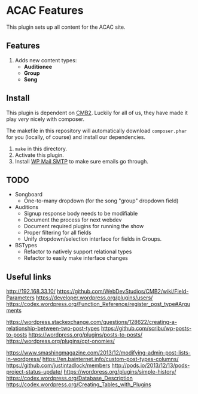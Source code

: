 # ACAC Features

This plugin sets up all content for the ACAC site.

## Features

1. Adds new content types:
	- **Auditionee**
	- **Group**
	- **Song**

## Install

This plugin is dependent on [CMB2](https://github.com/WebDevStudios/CMB2).
Luckily for all of us, they have made it play *very* nicely with composer.

The makefile in this repository will automatically download `composer.phar`
for you (locally, of course) and install our dependencies.

1. `make` in this directory.
2. Activate this plugin.
3. Install [WP Mail SMTP](https://wordpress.org/plugins/wp-mail-smtp/) to make sure emails go through.

## TODO

- Songboard
	- One-to-many dropdown (for the song "group" dropdown field)
- Auditions
	- Signup response body needs to be modifiable
	- Document the process for next webdev
	- Document required plugins for running the show
	- Proper filtering for all fields
	- Unify dropdown/selection interface for fields in Groups.
- BSTypes
	- Refactor to natively support relational types
	- Refactor to easily make interface changes

## Useful links
http://192.168.33.10/
https://github.com/WebDevStudios/CMB2/wiki/Field-Parameters
https://developer.wordpress.org/plugins/users/
https://codex.wordpress.org/Function_Reference/register_post_type#Arguments

https://wordpress.stackexchange.com/questions/128622/creating-a-relationship-between-two-post-types
https://github.com/scribu/wp-posts-to-posts
https://wordpress.org/plugins/posts-to-posts/
https://wordpress.org/plugins/cpt-onomies/

https://www.smashingmagazine.com/2013/12/modifying-admin-post-lists-in-wordpress/
https://en.bainternet.info/custom-post-types-columns/
https://github.com/justintadlock/members
http://pods.io/2013/12/13/pods-project-status-update/
https://wordpress.org/plugins/simple-history/
https://codex.wordpress.org/Database_Description
https://codex.wordpress.org/Creating_Tables_with_Plugins